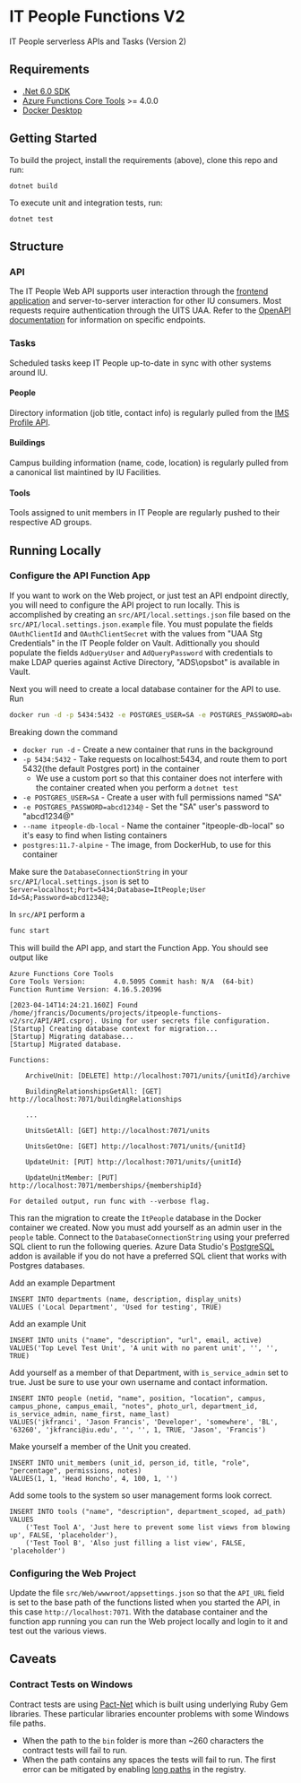 # IT People Functions V2

IT People serverless APIs and Tasks (Version 2)

## Requirements

* [.Net 6.0 SDK](https://dotnet.microsoft.com/download/dotnet/3.1)
* [Azure Functions Core Tools](https://github.com/Azure/azure-functions-core-tools) >= 4.0.0
* [Docker Desktop](https://www.docker.com/products/docker-desktop)

## Getting Started

To build the project, install the requirements (above), clone this repo and run:

```
dotnet build
```

To execute unit and integration tests, run:

```
dotnet test
```

## Structure

### API

The IT People Web API supports user interaction through the [frontend application](https://github.com/indiana-university/itpeople-app) and server-to-server interaction for other IU consumers. Most requests require authentication through the UITS UAA. Refer to the [OpenAPI documentation](https://api.itpeople.iu.edu) for information on specific endpoints. 

### Tasks

Scheduled tasks keep IT People up-to-date in sync with other systems around IU.

#### People

Directory information (job title, contact info) is regularly pulled from the [IMS Profile API](https://prs.apps.iu.edu/docs/index.html).

#### Buildings

Campus building information (name, code, location) is regularly pulled from a canonical list maintined by IU Facilities.

#### Tools

Tools assigned to unit members in IT People are regularly pushed to their respective AD groups.

## Running Locally
### Configure the API Function App
If you want to work on the Web project, or just test an API endpoint directly, you will need to configure the API project to run locally.  This is accomplished by creating an `src/API/local.settings.json` file based on the `src/API/local.settings.json.example` file.  You must populate the fields `OAuthClientId` and `OAuthClientSecret` with the values from "UAA Stg Credentials" in the IT People folder on Vault.  Adittionally you should populate the fields `AdQueryUser` and `AdQueryPassword` with credentials to make LDAP queries against Active Directory, "ADS\opsbot" is available in Vault.

Next you will need to create a local database container for the API to use. Run
```bash
docker run -d -p 5434:5432 -e POSTGRES_USER=SA -e POSTGRES_PASSWORD=abcd1234@ --name itpeople-db-local postgres:11.7-alpine
```
Breaking down the command
* `docker run -d` - Create a new container that runs in the background
* `-p 5434:5432` - Take requests on localhost:5434, and route them to port 5432(the default Postgres port) in the container
	* We use a custom port so that this container does not interfere with the container created when you perform a `dotnet test`
* `-e POSTGRES_USER=SA` - Create a user with full permissions named "SA"
* `-e POSTGRES_PASSWORD=abcd1234@` - Set the "SA" user's password to "abcd1234@"
* `--name itpeople-db-local` - Name the container "itpeople-db-local" so it's easy to find when listing containers
* `postgres:11.7-alpine` - The image, from DockerHub, to use for this container

Make sure the `DatabaseConnectionString` in your `src/API/local.settings.json` is set to `Server=localhost;Port=5434;Database=ItPeople;User Id=SA;Password=abcd1234@;`

In `src/API` perform a
```bash
func start
```

This will build the API app, and start the Function App.  You should see output like
```
Azure Functions Core Tools
Core Tools Version:       4.0.5095 Commit hash: N/A  (64-bit)
Function Runtime Version: 4.16.5.20396

[2023-04-14T14:24:21.160Z] Found /home/jfrancis/Documents/projects/itpeople-functions-v2/src/API/API.csproj. Using for user secrets file configuration.
[Startup] Creating database context for migration...
[Startup] Migrating database...
[Startup] Migrated database.

Functions:

	ArchiveUnit: [DELETE] http://localhost:7071/units/{unitId}/archive

	BuildingRelationshipsGetAll: [GET] http://localhost:7071/buildingRelationships
	
	... 

	UnitsGetAll: [GET] http://localhost:7071/units

	UnitsGetOne: [GET] http://localhost:7071/units/{unitId}

	UpdateUnit: [PUT] http://localhost:7071/units/{unitId}

	UpdateUnitMember: [PUT] http://localhost:7071/memberships/{membershipId}

For detailed output, run func with --verbose flag.

```

This ran the migration to create the `ItPeople` database in the Docker container we created.  Now you must add yourself as an admin user in the `people` table.  Connect to the `DatabaseConnectionString` using your preferred SQL client to run the following queries. Azure Data Studio's [PostgreSQL](https://learn.microsoft.com/en-us/sql/azure-data-studio/quickstart-postgres?view=sql-server-ver16) addon is available if you do not have a preferred SQL client that works with Postgres databases.


Add an example Department
```pgsql
INSERT INTO departments (name, description, display_units)
VALUES ('Local Department', 'Used for testing', TRUE)
```

Add an example Unit
```pgsql
INSERT INTO units ("name", "description", "url", email, active)
VALUES('Top Level Test Unit', 'A unit with no parent unit', '', '', TRUE)
```

Add yourself as a member of that Department, with `is_service_admin` set to true.  Just be sure to use your own username and contact information.
```pgsql
INSERT INTO people (netid, "name", position, "location", campus, campus_phone, campus_email, "notes", photo_url, department_id, is_service_admin, name_first, name_last)
VALUES('jkfranci', 'Jason Francis', 'Developer', 'somewhere', 'BL', '63260', 'jkfranci@iu.edu', '', '', 1, TRUE, 'Jason', 'Francis')
```

Make yourself a member of the Unit you created.
```pgsql
INSERT INTO unit_members (unit_id, person_id, title, "role", "percentage", permissions, notes)
VALUES(1, 1, 'Head Honcho', 4, 100, 1, '')
```

Add some tools to the system so user management forms look correct.
```pgsql
INSERT INTO tools ("name", "description", department_scoped, ad_path)
VALUES
	('Test Tool A', 'Just here to prevent some list views from blowing up', FALSE, 'placeholder'),
	('Test Tool B', 'Also just filling a list view', FALSE, 'placeholder')
```

### Configuring the Web Project
Update the file `src/Web/wwwroot/appsettings.json` so that the `API_URL` field is set to the base path of the functions listed when you started the API, in this case `http://localhost:7071`.  With the database container and the function app running you can run the Web project locally and login to it and test out the various views.

## Caveats
### Contract Tests on Windows
Contract tests are using [Pact-Net](https://github.com/pact-foundation/pact-net) which is built using underlying Ruby Gem libraries.  These particular libraries encounter problems with some Windows file paths.
* When the path to the `bin` folder is more than ~260 characters the contract tests will fail to run.
* When the path contains any spaces the tests will fail to run.
The first error can be mitigated by enabling [long paths](https://github.com/pact-foundation/pact-node/blob/master/README.md#enable-long-paths) in the registry.  